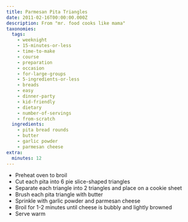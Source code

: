 ```yaml
---
title: Parmesan Pita Triangles
date: 2011-02-16T00:00:00.000Z
description: From "mr. food cooks like mama"
taxonomies:
  tags:
    - weeknight
    - 15-minutes-or-less
    - time-to-make
    - course
    - preparation
    - occasion
    - for-large-groups
    - 5-ingredients-or-less
    - breads
    - easy
    - dinner-party
    - kid-friendly
    - dietary
    - number-of-servings
    - from-scratch
  ingredients:
    - pita bread rounds
    - butter
    - garlic powder
    - parmesan cheese
extra:
  minutes: 12
---
```

 - Preheat oven to broil
 - Cut each pita into 6 pie slice-shaped triangles
 - Separate each triangle into 2 triangles and place on a cookie sheet
 - Brush each pita triangle with butter
 - Sprinkle with garlic powder and parmesan cheese
 - Broil for 1-2 minutes until cheese is bubbly and lightly browned
 - Serve warm
